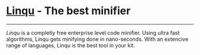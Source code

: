 # <a href>Linqu</a> - The best minifier

---

_Linqu_ is a completly free enterprise level code minifier. Using ultra fast algorithms, Linqu gets minifying done in nano-seconds. With an extencive range of languages, Linqu is the best tool in your kit.
